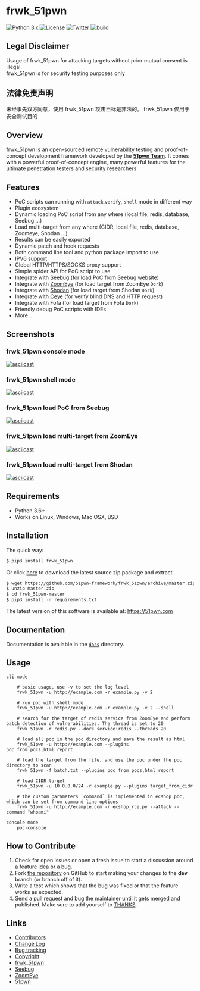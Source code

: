 # frwk_51pwn

[![Python 3.x](https://img.shields.io/badge/python-3.x-yellow.svg)](https://www.python.org/) [![License](https://img.shields.io/badge/license-GPLv2-red.svg)](https://raw.githubusercontent.com/hktalent/51pwn-framework/master/docs/COPYING) [![Twitter](https://img.shields.io/badge/twitter-@seebug-blue.svg)](https://twitter.com/seebug_team) [![build](https://api.travis-ci.org/hktalent/51pwn-framework.svg)](https://travis-ci.org/hktalent/51pwn-framework)

## Legal Disclaimer
Usage of frwk_51pwn for attacking targets without prior mutual consent is illegal.  
frwk_51pwn is for security testing purposes only

## 法律免责声明
未经事先双方同意，使用 frwk_51pwn 攻击目标是非法的。
frwk_51pwn 仅用于安全测试目的

## Overview

frwk_51pwn is an open-sourced remote vulnerability testing and proof-of-concept development framework developed by the [**51pwn Team**](https://51pwn.com/). 
It comes with a powerful proof-of-concept engine, many powerful features for the ultimate penetration testers and security researchers.

## Features
* PoC scripts can running with `attack`,`verify`, `shell` mode in different way
* Plugin ecosystem
* Dynamic loading PoC script from any where (local file, redis, database, Seebug ...)
* Load multi-target from any where (CIDR, local file, redis, database, Zoomeye, Shodan ...)
* Results can be easily exported
* Dynamic patch and hook requests 
* Both command line tool and python package import to use
* IPV6 support
* Global HTTP/HTTPS/SOCKS proxy support
* Simple spider API for PoC script to use
* Integrate with [Seebug](https://www.seebug.org) (for load PoC from Seebug website)
* Integrate with [ZoomEye](https://www.zoomeye.org) (for load target from ZoomEye `Dork`)
* Integrate with [Shodan](https://www.shodan.io) (for load target from Shodan `Dork`)
* Integrate with [Ceye](http://ceye.io/) (for verify blind DNS and HTTP request)
* Integrate with Fofa (for load target from Fofa `Dork`)
* Friendly debug PoC scripts with IDEs
* More ...

## Screenshots

### frwk_51pwn console mode
[![asciicast](https://asciinema.org/a/219356.png)](https://asciinema.org/a/219356)

### frwk_51pwn shell mode
[![asciicast](https://asciinema.org/a/203101.png)](https://asciinema.org/a/203101)

### frwk_51pwn load PoC from Seebug 
[![asciicast](https://asciinema.org/a/207350.png)](https://asciinema.org/a/207350)

### frwk_51pwn load multi-target from ZoomEye
[![asciicast](https://asciinema.org/a/133344.png)](https://asciinema.org/a/133344)

### frwk_51pwn load multi-target from Shodan
[![asciicast](https://asciinema.org/a/207349.png)](https://asciinema.org/a/207349)

## Requirements

- Python 3.6+
- Works on Linux, Windows, Mac OSX, BSD

## Installation

The quick way:

``` bash
$ pip3 install frwk_51pwn
```

Or click [here](https://github.com/51pwn-framework/frwk_51pwn/archive/master.zip) to download the latest source zip package and extract

``` bash
$ wget https://github.com/51pwn-framework/frwk_51pwn/archive/master.zip
$ unzip master.zip
$ cd frwk_51pwn-master
$ pip3 install -r requirements.txt
```


The latest version of this software is available at: https://51pwn.com

## Documentation

Documentation is available in the [```docs```](./docs) directory.

## Usage

```
cli mode

	# basic usage, use -v to set the log level
	frwk_51pwn -u http://example.com -r example.py -v 2

	# run poc with shell mode
	frwk_51pwn -u http://example.com -r example.py -v 2 --shell

	# search for the target of redis service from ZoomEye and perform batch detection of vulnerabilities. The thread is set to 20
	frwk_51pwn -r redis.py --dork service:redis --threads 20

	# load all poc in the poc directory and save the result as html
	frwk_51pwn -u http://example.com --plugins poc_from_pocs,html_report

	# load the target from the file, and use the poc under the poc directory to scan
	frwk_51pwn -f batch.txt --plugins poc_from_pocs,html_report

	# load CIDR target
	frwk_51pwn -u 10.0.0.0/24 -r example.py --plugins target_from_cidr

	# the custom parameters `command` is implemented in ecshop poc, which can be set from command line options
	frwk_51pwn -u http://example.com -r ecshop_rce.py --attack --command "whoami"

console mode
    poc-console
```

## How to Contribute

1. Check for open issues or open a fresh issue to start a discussion around a feature idea or a bug.
2. Fork [the repository](https://github.com/51pwn-framework/frwk_51pwn) on GitHub to start making your changes to the **dev** branch (or branch off of it).
3. Write a test which shows that the bug was fixed or that the feature works as expected.
4. Send a pull request and bug the maintainer until it gets merged and published. Make sure to add yourself to [THANKS](./docs/THANKS.md).


## Links

* [Contributors](./CONTRIBUTORS.md)
* [Change Log](./CHANGELOG.md)
* [Bug tracking](https://github.com/51pwn-framework/frwk_51pwn/issues)
* [Copyright](./COPYING)
* [frwk_51pwn](https://51pwn.com)
* [Seebug](https://www.seebug.org)
* [ZoomEye](https://www.zoomeye.org)
* [51pwn](https://51pwn.com)
